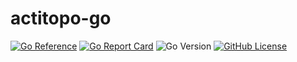 # actitopo-go

<!--  ckatsak, Sun 17 Jul 2022 12:36:38 PM EEST  -->

[![Go Reference](https://pkg.go.dev/badge/ckatsak/actitopo-go.svg)](https://pkg.go.dev/github.com/ckatsak/actitopo-go)
[![Go Report Card](https://goreportcard.com/badge/github.com/ckatsak/actitopo-go)](https://goreportcard.com/report/github.com/ckatsak/actitopo-go)
![Go Version](https://img.shields.io/github/go-mod/go-version/ckatsak/actitopo-go)
[![GitHub License](https://img.shields.io/github/license/ckatsak/actitopo-go)](LICENSE)
